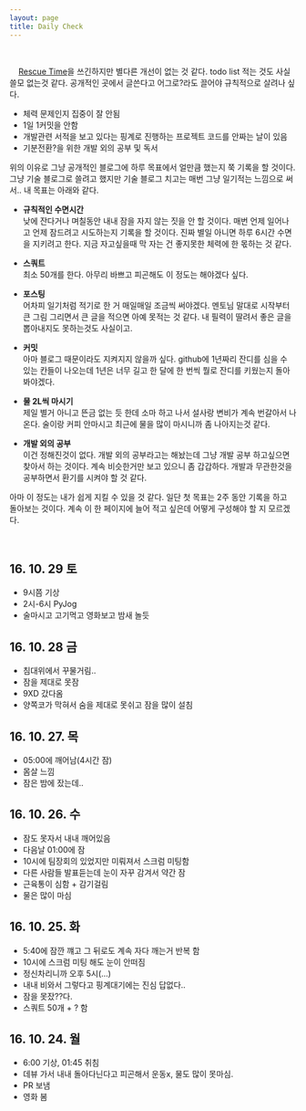```yaml
---
layout: page
title: Daily Check
---
```

<br/>

&nbsp;&nbsp;&nbsp; [Rescue Time](https://www.rescuetime.com/)을 쓰긴하지만 별다른 개선이 없는 것 같다. todo list 적는 것도 사실 쓸모 없는것 같다. 공개적인 곳에서 글쓴다고 어그로?라도 끌어야 규칙적으로 살려나 싶다.    

* 체력 문제인지 집중이 잘 안됨
* 1일 1커밋을 안함
* 개발관련 서적을 보고 있다는 핑계로 진행하는 프로젝트 코드를 안짜는 날이 있음
* 기분전환?을 위한 개발 외의 공부 및 독서

위의 이유로 그냥 공개적인 블로그에 하루 목표에서 얼만큼 했는지 쭉 기록을 할 것이다. 그냥 기술 블로그로 쓸려고 했지만 기술 블로그 치고는 매번 그냥 일기적는 느낌으로 써서.. 내 목표는 아래와 같다.

* **규칙적인 수면시간**     
낮에 잔다거나 며칠동안 내내 잠을 자지 않는 짓을 안 할 것이다. 매번 언제 일어나고 언제 잠드려고 시도하는지 기록을 할 것이다. 진짜 별일 아니면 하루 6시간 수면을 지키려고 한다. 지금 자고싶을때 막 자는 건 좋지못한 체력에 한 몫하는 것 같다.

* **스쿼트**     
최소 50개를 한다. 아무리 바쁘고 피곤해도 이 정도는 해야겠다 싶다.

* **포스팅**    
어차피 일기처럼 적기로 한 거 매일매일 조금씩 써야겠다. 멘토님 말대로 시작부터 큰 그림 그리면서 큰 글을 적으면 아예 못적는 것 같다. 내 필력이 딸려서 좋은 글을 뽑아내지도 못하는것도 사실이고.

* **커밋**     
아마 블로그 때문이라도 지켜지지 않을까 싶다. github에 1년짜리 잔디를 심을 수 있는 칸들이 나오는데 1년은 너무 길고 한 달에 한 번씩 뭘로 잔디를 키웠는지 돌아봐야겠다.

* **물 2L씩 마시기**     
제일 별거 아니고 뜬금 없는 듯 한데 소마 하고 나서 설사랑 변비가 계속 번갈아서 나온다. 술이랑 커피 안마시고 최근에 물을 많이 마시니까 좀 나아지는것 같다.

* **개발 외의 공부**    
이건 정해진것이 없다. 개발 외의 공부라고는 해놨는데 그냥 개발 공부 하고싶으면 찾아서 하는 것이다. 계속 비슷한거만 보고 있으니 좀 갑갑하다. 개발과 무관한것을 공부하면서 환기를 시켜야 할 것 같다.      

아마 이 정도는 내가 쉽게 지킬 수 있을 것 같다. 일단 첫 목표는 2주 동안 기록을 하고 돌아보는 것이다. 계속 이 한 페이지에 늘어 적고 싶은데 어떻게 구성해야 할 지 모르겠다.      

<br/>

## **16. 10. 29 토**
* 9시쯤 기상
* 2시-6시 PyJog
* 술마시고 고기먹고 영화보고 밤새 놀듯

## **16. 10. 28 금**
* 침대위에서 꾸물거림..
* 잠을 제대로 못잠
* 9XD 갔다옴
* 양쪽코가 막혀서 숨을 제대로 못쉬고 잠을 많이 설침

## **16. 10. 27. 목**
* 05:00에 깨어남(4시간 잠)
* 몸살 느낌
* 잠은 밤에 잤는데..

## **16. 10. 26. 수**
* 잠도 못자서 내내 깨어있음
* 다음날 01:00에 잠
* 10시에 팀장회의 있었지만 미뤄져서 스크럼 미팅함
* 다른 사람들 발표듣는데 눈이 자꾸 감겨서 약간 잠
* 근육통이 심함 + 감기걸림
* 물은 많이 마심

## **16. 10. 25. 화**
* 5:40에 잠깐 꺠고 그 뒤로도 계속 자다 깨는거 반복 함
* 10시에 스크럼 미팅 해도 눈이 안떠짐
* 정신차리니까 오후 5시(...)
* 내내 비와서 그렇다고 핑계대기에는 진심 답없다..
* 잠을 못잤??다.
* 스쿼트 50개 + ? 함

## **16. 10. 24. 월**
* 6:00 기상, 01:45 취침
* 데뷰 가서 내내 돌아다닌다고 피곤해서 운동x, 물도 많이 못마심.
* PR 보냄
* 영화 봄

